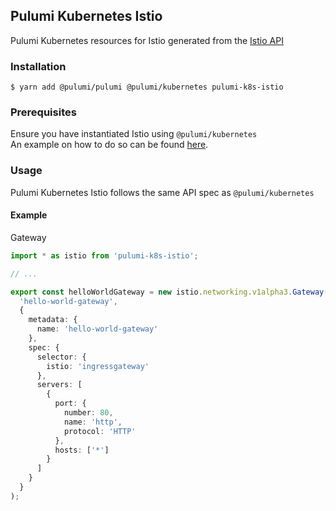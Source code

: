 ## Pulumi Kubernetes Istio
Pulumi Kubernetes resources for Istio generated from the [Istio API](https://github.com/istio/istio-api)

<!--### Languages

|    | Language | Status | Runtime |
| -- | -------- | ------ | ------- |
| <img src="https://www.pulumi.com/assets/logos/tech/logo-ts.png" height=38 />     | [TypeScript](./sdk/nodejs/src) | WIP     | Node.js 8+  |
| <img src="https://www.pulumi.com/assets/logos/tech/logo-python.png" height=38 /> | [Python](./sdk/python/src)     | Stable  | Python 3.6+ |
| <img src="https://www.pulumi.com/assets/logos/tech/logo-golang.png" height=38 /> | [Go](./sdk/go/src)             | Preview | Go 1.x      |
-->
### Installation
```
$ yarn add @pulumi/pulumi @pulumi/kubernetes pulumi-k8s-istio
```

### Prerequisites
Ensure you have instantiated Istio using `@pulumi/kubernetes`
<br />
An example on how to do so can be found [here](https://github.com/pulumi/pulumi-kubernetes/blob/master/tests/integration/istio/step1/istio.ts).

### Usage
Pulumi Kubernetes Istio follows the same API spec as `@pulumi/kubernetes`

#### Example

Gateway
```ts
import * as istio from 'pulumi-k8s-istio';

// ...

export const helloWorldGateway = new istio.networking.v1alpha3.Gateway(
  'hello-world-gateway',
  {
    metadata: {
      name: 'hello-world-gateway'
    },
    spec: {
      selector: {
        istio: 'ingressgateway'
      },
      servers: [
        {
          port: {
            number: 80,
            name: 'http',
            protocol: 'HTTP'
          },
          hosts: ['*']
        }
      ]
    }
  }
);
```
